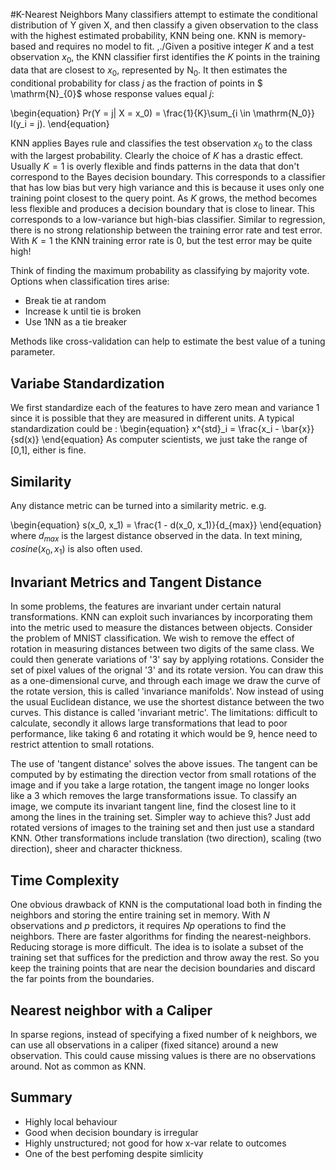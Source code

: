 #K-Nearest Neighbors
Many classifiers attempt to estimate the conditional distribution of Y given X, and then classify a given observation to the class with the highest estimated probability, KNN being one. KNN is memory-based and requires no model to fit.
,./Given a positive integer $K$ and a test observation $x_0$, the KNN classifier first identifies the $K$ points in the training data that are closest to $x_0$, represented by $\mathrm{N}_{0}$.
It then estimates the conditional probability for class $j$ as the fraction of points in $ \mathrm{N}_{0}$ whose response values equal $j$:

\begin{equation}
Pr(Y = j| X = x_0) = \frac{1}{K}\sum_{i \in \mathrm{N_0}} I(y_i = j).
\end{equation}

KNN applies Bayes rule and classifies the test observation $x_0$ to the class with the largest probability.
Clearly the choice of $K$ has a drastic effect. Usually $K = 1$ is overly flexible and finds patterns in the data that don't correspond to the Bayes decision boundary. This corresponds to a classifier that has low bias but very high variance and this is because it uses only one training point closest to the query point. As $K$ grows, the method becomes less flexible and produces a decision boundary that is close to linear. This corresponds to a low-variance but high-bias classifier. Similar to regression, there is no strong relationship between the training error rate and test error. With $K = 1$ the KNN training error rate is 0, but the test error may be quite high!

Think of finding the maximum probability as classifying by majority vote. Options when classification tires arise:
- Break tie at random
- Increase k until tie is broken
- Use 1NN as a tie breaker

Methods like cross-validation can help to estimate the best value of a tuning parameter.

## Variabe Standardization
We first standardize each of the features to have zero mean and variance 1 since it is possible that they are measured in different units. A typical standardization could be :
\begin{equation}
x^{std}_i = \frac{x_i - \bar{x}}{sd(x)}
\end{equation}
As computer scientists, we just take the range of [0,1], either is fine.


## Similarity
Any distance metric can be turned into a similarity metric. e.g.

\begin{equation}
s(x_0, x_1) = \frac{1 - d(x_0, x_1)}{d_{max}}
\end{equation}
where $d_{max}$ is the largest distance observed in the data. In text mining, $cosine(x_0,x_1)$ is also often used.



## Invariant Metrics and Tangent Distance
In some problems, the features are invariant under certain natural transformations. KNN can exploit such invariances by incorporating them into the metric used to measure the distances between objects. Consider the problem of MNIST classification. We wish to remove the effect of rotation in measuring distances between two digits of the same class. We could then generate variations of '3' say by applying rotations. Consider the set of pixel values of the orignal '3' and its rotate version. You can draw this as a one-dimensional curve, and through each image we draw the curve of the rotate version, this is called 'invariance manifolds'. Now instead of using the usual Euclidean distance, we use the shortest distance between the two curves. This distance is called 'invariant metric'. The limitations: difficult to calculate, secondly it allows large transformations that lead to poor performance, like taking 6 and rotating it which would be 9, hence need to restrict attention to small rotations.

The use of 'tangent distance' solves the above issues. The tangent can be computed by by estimating the direction vector from small rotations of the image and if you take a large rotation, the tangent image no longer looks like a 3 which removes the large transformations issue. To classify an image, we compute its invariant tangent line, find the closest line to it among the lines in the training set. Simpler way to achieve this? Just add rotated versions of images to the training set and then just use a standard KNN. Other transformations include translation (two direction), scaling (two direction), sheer and character thickness.

## Time Complexity
One obvious drawback of KNN is the computational load both in finding the neighbors and storing the entire training set in memory. With $N$ observations and $p$ predictors, it requires $Np$ operations to find the neighbors. There are faster algorithms for finding the nearest-neighbors. Reducing storage is more difficult. The idea is to isolate a subset of the training set that suffices for the prediction and throw away the rest. So you keep the training points that are near the decision boundaries and discard the far points from the boundaries.

## Nearest neighbor with a Caliper
In sparse regions, instead of specifying a fixed number of k neighbors, we can use all observations in a caliper (fixed sitance) around a new observation. This could cause missing values is there are no observations around. Not as common as KNN.

## Summary
- Highly local behaviour
- Good when decision boundary is irregular
- Highly unstructured; not good for how x-var relate to outcomes
- One of the best perfoming despite simlicity

